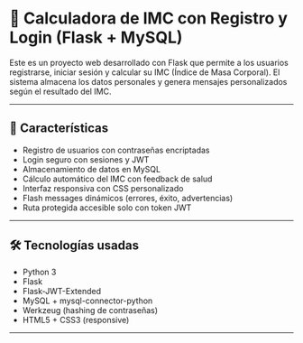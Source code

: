 # 🧮 Calculadora de IMC con Registro y Login (Flask + MySQL)

Este es un proyecto web desarrollado con Flask que permite a los usuarios registrarse, iniciar sesión y calcular su IMC (Índice de Masa Corporal). El sistema almacena los datos personales y genera mensajes personalizados según el resultado del IMC.

---

## 🚀 Características

- Registro de usuarios con contraseñas encriptadas
- Login seguro con sesiones y JWT
- Almacenamiento de datos en MySQL
- Cálculo automático del IMC con feedback de salud
- Interfaz responsiva con CSS personalizado
- Flash messages dinámicos (errores, éxito, advertencias)
- Ruta protegida accesible solo con token JWT

---

## 🛠️ Tecnologías usadas

- Python 3
- Flask
- Flask-JWT-Extended
- MySQL + mysql-connector-python
- Werkzeug (hashing de contraseñas)
- HTML5 + CSS3 (responsive)

---
